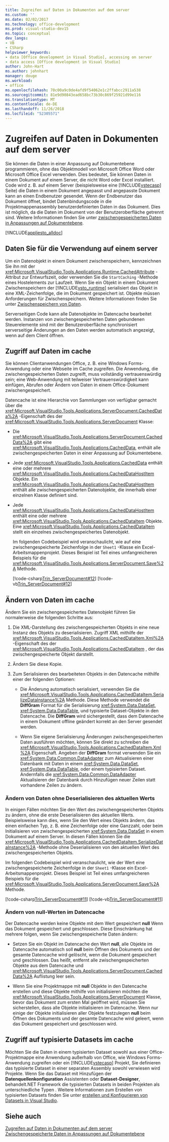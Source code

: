```yaml
---
title: Zugreifen auf Daten in Dokumenten auf dem server
ms.custom: ''
ms.date: 02/02/2017
ms.technology: office-development
ms.prod: visual-studio-dev15
ms.topic: conceptual
dev_langs:
- VB
- CSharp
helpviewer_keywords:
- data [Office development in Visual Studio], accessing on server
- data access [Office development in Visual Studio]
author: John-Hart
ms.author: johnhart
manager: douge
ms.workload:
- office
ms.openlocfilehash: 70c00a9c0de4afd9f54062e1c2ffabcc2911a538
ms.sourcegitcommit: 81e9d90843ead658bc73b30c869f25921d99e116
ms.translationtype: MT
ms.contentlocale: de-DE
ms.lasthandoff: 11/26/2018
ms.locfileid: "52305571"
---
```

# <a name="access-data-in-documents-on-the-server"></a>Zugreifen auf Daten in Dokumenten auf dem server
  Sie können die Daten in einer Anpassung auf Dokumentebene programmieren, ohne das Objektmodell von Microsoft Office Word oder Microsoft Office Excel verwenden. Dies bedeutet, Sie können Daten in einem Dokument auf einem Server, die nicht Word oder Excel installiert. Code wird z. B. auf einem Server (beispielsweise eine [!INCLUDE[vstecasp](../sharepoint/includes/vstecasp-md.md)] Seite) die Daten in einem Dokument angepasst und angepasste Dokument kann an einen Endbenutzer gesendet. Wenn der Endbenutzer das Dokument öffnet, bindet Datenbindungscode in die Projektmappenassembly benutzerdefinierten Daten in das Dokument. Dies ist möglich, da die Daten im Dokument von der Benutzeroberfläche getrennt sind. Weitere Informationen finden Sie unter [zwischengespeicherten Daten in Anpassungen auf Dokumentebene](../vsto/cached-data-in-document-level-customizations.md).  

 [!INCLUDE[appliesto_alldoc](../vsto/includes/appliesto-alldoc-md.md)]  

## <a name="cache-data-for-use-on-a-server"></a>Daten Sie für die Verwendung auf einem server  
 Um ein Datenobjekt in einem Dokument zwischenspeichern, kennzeichnen Sie ihn mit der <xref:Microsoft.VisualStudio.Tools.Applications.Runtime.CachedAttribute> -Attribut zur Entwurfszeit, oder verwenden Sie die `StartCaching` -Methode eines Hostelements zur Laufzeit. Wenn Sie ein Objekt in einem Dokument Zwischenspeichern der [!INCLUDE[vsto_runtime](../vsto/includes/vsto-runtime-md.md)] serialisiert das Objekt in eine XML-Zeichenfolge, die im Dokument gespeichert ist. Objekte müssen Anforderungen für Zwischenspeichern. Weitere Informationen finden Sie unter [Zwischenspeichern von Daten](../vsto/caching-data.md).  

 Serverseitigen Code kann alle Datenobjekte im Datencache bearbeitet werden. Instanzen von zwischengespeicherten Daten gebundenen Steuerelemente sind mit der Benutzeroberfläche synchronisiert serverseitige Änderungen an den Daten werden automatisch angezeigt, wenn auf dem Client öffnen.  

## <a name="access-data-in-the-cache"></a>Zugriff auf Daten im cache  
 Sie können Clientanwendungen Office, z. B. eine Windows Forms-Anwendung oder eine Webseite im Cache zugreifen. Die Anwendung, die zwischengespeicherten Daten zugreift, muss vollständig vertrauenswürdig sein; eine Web-Anwendung mit teilweiser Vertrauenswürdigkeit kann einfügen, Abrufen oder Ändern von Daten in einem Office-Dokument zwischengespeichert.  

 Datencache ist eine Hierarchie von Sammlungen von verfügbar gemacht über die <xref:Microsoft.VisualStudio.Tools.Applications.ServerDocument.CachedData%2A> -Eigenschaft des der <xref:Microsoft.VisualStudio.Tools.Applications.ServerDocument> Klasse:  

- Die <xref:Microsoft.VisualStudio.Tools.Applications.ServerDocument.CachedData%2A> gibt eine <xref:Microsoft.VisualStudio.Tools.Applications.CachedData>, enthält alle zwischengespeicherten Daten in einer Anpassung auf Dokumentebene.  

- Jede <xref:Microsoft.VisualStudio.Tools.Applications.CachedData> enthält eine oder mehrere <xref:Microsoft.VisualStudio.Tools.Applications.CachedDataHostItem> Objekte. Ein <xref:Microsoft.VisualStudio.Tools.Applications.CachedDataHostItem> enthält alle zwischengespeicherten Datenobjekte, die innerhalb einer einzelnen Klasse definiert sind.  

- Jede <xref:Microsoft.VisualStudio.Tools.Applications.CachedDataHostItem> enthält eine oder mehrere <xref:Microsoft.VisualStudio.Tools.Applications.CachedDataItem> Objekte. Eine <xref:Microsoft.VisualStudio.Tools.Applications.CachedDataItem> stellt ein einzelnes zwischengespeichertes Datenobjekt.  

  Im folgenden Codebeispiel wird veranschaulicht, wie auf eine zwischengespeicherte Zeichenfolge in der `Sheet1` -Klasse ein Excel-Arbeitsmappenprojekt. Dieses Beispiel ist Teil eines umfangreicheren Beispiels für die <xref:Microsoft.VisualStudio.Tools.Applications.ServerDocument.Save%2A> Methode.  

  [!code-csharp[Trin_ServerDocument#12](../vsto/codesnippet/CSharp/Trin_ServerDocument/Form1.cs#12)]
  [!code-vb[Trin_ServerDocument#12](../vsto/codesnippet/VisualBasic/Trin_ServerDocument/Form1.vb#12)]  

## <a name="modify-data-in-the-cache"></a>Ändern von Daten im cache  
 Ändern Sie ein zwischengespeichertes Datenobjekt führen Sie normalerweise die folgenden Schritte aus:  

1.  Die XML-Darstellung des zwischengespeicherten Objekts in eine neue Instanz des Objekts zu deserialisieren. Zugriff XML mithilfe der <xref:Microsoft.VisualStudio.Tools.Applications.CachedDataItem.Xml%2A> -Eigenschaft des der <xref:Microsoft.VisualStudio.Tools.Applications.CachedDataItem> , der das zwischengespeicherte Objekt darstellt.  

2.  Ändern Sie diese Kopie.  

3.  Zum Serialisieren des bearbeiteten Objekts in den Datencache mithilfe einer der folgenden Optionen:  

    -   Die Änderung automatisch serialisiert, verwenden Sie die <xref:Microsoft.VisualStudio.Tools.Applications.CachedDataItem.SerializeDataInstance%2A> Methode. Diese Methode verwendet die **DiffGram** Format für die Serialisierung <xref:System.Data.DataSet>, <xref:System.Data.DataTable>, und typisierte Dataset-Objekte in den Datencache. Die **DiffGram** wird sichergestellt, dass dem Datencache in einem Dokument offline geändert korrekt an den Server gesendet werden.  

    -   Wenn Sie eigene Serialisierung Änderungen zwischengespeicherten Daten ausführen möchten, können Sie direkt zu schreiben die <xref:Microsoft.VisualStudio.Tools.Applications.CachedDataItem.Xml%2A> Eigenschaft. Angeben der **DiffGram** format verwenden Sie ein <xref:System.Data.Common.DataAdapter> zum Aktualisieren einer Datenbank mit Daten in einem <xref:System.Data.DataSet>, <xref:System.Data.DataTable>, oder einem typisierten Dataset. Andernfalls die <xref:System.Data.Common.DataAdapter> Aktualisieren der Datenbank durch Hinzufügen neuer Zeilen statt vorhandene Zeilen zu ändern.  

### <a name="modify-data-without-deserializing-the-current-value"></a>Ändern von Daten ohne Deserialisieren des aktuellen Werts  
 In einigen Fällen möchten Sie den Wert des zwischengespeicherten Objekts zu ändern, ohne die erste Deserialisieren des aktuellen Werts. Beispielsweise kann dies, wenn Sie den Wert eines Objekts ändern, das einen einfachen Typ, z. B. eine Zeichenfolge oder eine Ganzzahl, oder beim Initialisieren von zwischengespeicherten <xref:System.Data.DataSet> in einem Dokument auf einem Server. In diesen Fällen können Sie die <xref:Microsoft.VisualStudio.Tools.Applications.CachedDataItem.SerializeDataInstance%2A> -Methode ohne Deserialisieren von den aktuellen Wert des zwischengespeicherten Objekts.  

 Im folgenden Codebeispiel wird veranschaulicht, wie der Wert eine zwischengespeicherte Zeichenfolge in der `Sheet1` -Klasse ein Excel-Arbeitsmappenprojekt. Dieses Beispiel ist Teil eines umfangreicheren Beispiels für die <xref:Microsoft.VisualStudio.Tools.Applications.ServerDocument.Save%2A> Methode.  

 [!code-csharp[Trin_ServerDocument#11](../vsto/codesnippet/CSharp/Trin_ServerDocument/Form1.cs#11)]
 [!code-vb[Trin_ServerDocument#11](../vsto/codesnippet/VisualBasic/Trin_ServerDocument/Form1.vb#11)]  

### <a name="modify-null-values-in-the-data-cache"></a>Ändern von null-Werten im Datencache  
 Der Datencache werden keine Objekte mit dem Wert gespeichert **null** Wenn das Dokument gespeichert und geschlossen. Diese Einschränkung hat mehrere folgen, wenn Sie zwischengespeicherte Daten ändern:  

-   Setzen Sie ein Objekt im Datencache den Wert **null**, alle Objekte im Datencache automatisch soll **null** beim Öffnen des Dokuments und der gesamte Datencache wird gelöscht, wenn die Dokument gespeichert und geschlossen. Das heißt, entfernt alle zwischengespeicherten Objekte aus dem Datencache und <xref:Microsoft.VisualStudio.Tools.Applications.ServerDocument.CachedData%2A> Auflistung leer sein.  

-   Wenn Sie eine Projektmappe mit **null** Objekte in den Datencache erstellen und diese Objekte mithilfe von initialisieren möchten die <xref:Microsoft.VisualStudio.Tools.Applications.ServerDocument> Klasse, bevor das Dokument zum ersten Mal geöffnet wird, müssen Sie sicherstellen, dass alle Objekte initialisieren im Datencache. Wenn nur einige der Objekte initialisieren aller Objekte festzulegen **null** beim Öffnen des Dokuments und der gesamte Datencache wird geleert, wenn das Dokument gespeichert und geschlossen wird.  

## <a name="access-typed-datasets-in-the-cache"></a>Zugriff auf typisierte Datasets im cache  
 Möchten Sie die Daten in einem typisierten Dataset sowohl aus einer Office-Projektmappe eine Anwendung außerhalb von Office, wie Windows Forms-Anwendung zugreifen oder ein [!INCLUDE[vstecasp](../sharepoint/includes/vstecasp-md.md)] Projekt, Sie definieren das typisierte Dataset in einer separaten Assembly sowohl verwiesen wird Projekte. Wenn Sie das Dataset mit Hinzufügen der **Datenquellenkonfiguration** Assistenten oder **Dataset-Designer**, behandelt.NET Framework die typisierten Datasets in beiden Projekten als unterschiedliche Typen . Weitere Informationen zum Erstellen von typisierten Datasets finden Sie unter [erstellen und Konfigurieren von Datasets in Visual Studio](/visualstudio/data-tools/create-and-configure-datasets-in-visual-studio).  

## <a name="see-also"></a>Siehe auch  
 [Zugreifen auf Daten in Dokumenten auf dem server](../vsto/accessing-data-in-documents-on-the-server.md)   
 [Zwischengespeicherte Daten in Anpassungen auf Dokumentebene](../vsto/cached-data-in-document-level-customizations.md)  
